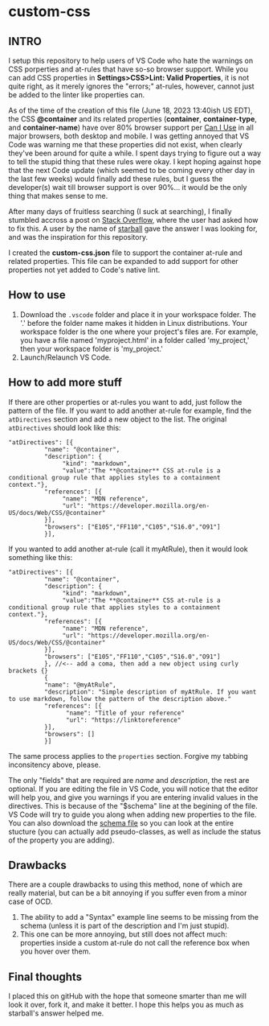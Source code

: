 # custom-css

## INTRO
I setup this repository to help users of VS Code who hate the warnings on CSS porperties and at-rules that have so-so browser support. While you can add CSS properties in **Settings>CSS>Lint: Valid Properties**, it is not quite right, as it merely ignores the "errors;" at-rules, however, cannot just be added to the linter like properties can.

As of the time of the creation of this file (June 18, 2023 13:40ish US EDT), the CSS **@container** and its related properties (**container**, **container-type**, and **container-name**) have over 80% browser support per [Can I Use](https://caniuse.com) in all major browsers, both desktop and mobile. I was getting annoyed that VS Code was warning me that these properties did not exist, when clearly they've been around for quite a while. I spent days trying to figure out a way to tell the stupid thing that these rules were okay. I kept hoping against hope that the next Code update (which seemed to be coming every other day in the last few weeks) would finally add these rules, but I guess the developer(s) wait till browser support is over 90%... it would be the only thing that makes sense to me.

After many days of fruitless searching (I suck at searching), I finally stumbled accross a post on [Stack Overflow](https://stackoverflow.com/questions/76125833/container-type-property-and-container-rule-are-not-recognized-by-vs-code/76125894#76125894), where the user had asked how to fix this. A user by the name of [starball](https://stackoverflow.com/users/11107541/starball) gave the answer I was looking for, and was the inspiration for this repository.

I created the **custom-css.json** file to support the container at-rule and related properties. This file can be expanded to add support for other properties not yet added to Code's native lint.

## How to use
1. Download the `.vscode` folder and place it in your workspace folder. The '.' before the folder name makes it hidden in Linux distributions. Your workspace folder is the one where your project's files are. For example, you have a file named 'myproject.html' in a folder called 'my_project,' then your workspace folder is 'my_project.'
2. Launch/Relaunch VS Code.

## How to add more stuff
If there are other properties or at-rules you want to add, just follow the pattern of the file. If you want to add another at-rule for example, find the `atDirectives` section and add a new object to the list. The original `atDirectives` should look like this:
```
"atDirectives": [{
          "name": "@container",
          "description": {
               "kind": "markdown",
               "value":"The **@container** CSS at-rule is a conditional group rule that applies styles to a containment context."},
          "references": [{
               "name": "MDN reference",
               "url": "https://developer.mozilla.org/en-US/docs/Web/CSS/@container" 
          }],
          "browsers": ["E105","FF110","C105","S16.0","O91"]
          }],
```
If you wanted to add another at-rule (call it myAtRule), then it would look something like this:
```
"atDirectives": [{
          "name": "@container",
          "description": {
               "kind": "markdown",
               "value":"The **@container** CSS at-rule is a conditional group rule that applies styles to a containment context."},
          "references": [{
               "name": "MDN reference",
               "url": "https://developer.mozilla.org/en-US/docs/Web/CSS/@container" 
          }],
          "browsers": ["E105","FF110","C105","S16.0","O91"]
          }, //<-- add a coma, then add a new object using curly brackets {} 
          {
          "name": "@myAtRule",
          "description": "Simple description of myAtRule. If you want to use markdown, follow the pattern of the description above."
          "references": [{
                "name": "Title of your reference"
                "url": "https://linktoreference"
          }],
          "browsers": []
          }]
```

The same process applies to the `properties` section. Forgive my tabbing inconsitency above, please.

The only "fields" that are required are *name* and *description*, the rest are optional. If you are editing the file in VS Code, you will notice that the editor will help you, and give you warnings if you are entering invalid values in the directives. This is because of the "$schema" line at the begining of the file. VS Code will try to guide you along when adding new properties to the file. You can also download the [schema file](https://raw.githubusercontent.com/microsoft/vscode-css-languageservice/master/docs/customData.schema.json) so you can look at the entire stucture (you can actually add pseudo-classes, as well as include the status of the property you are adding). 

## Drawbacks
There are a couple drawbacks to using this method, none of which are really material, but can be a bit annoying if you suffer even from a minor case of OCD.
1. The ability to add a "Syntax" example line seems to be missing from the schema (unless it is part of the description and I'm just stupid).
2. This one can be more annoying, but still does not affect much: properties inside a custom at-rule do not call the reference box when you hover over them.

## Final thoughts
I placed this on gitHub with the hope that someone smarter than me will look it over, fork it, and make it better. I hope this helps you as much as starball's answer helped me.
